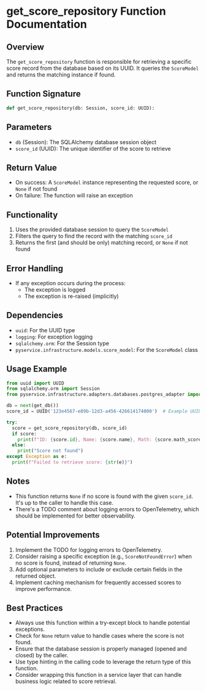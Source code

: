 # get_score_repository Function Documentation

## Overview

The `get_score_repository` function is responsible for retrieving a specific score record from the database based on its UUID. It queries the `ScoreModel` and returns the matching instance if found.

## Function Signature

```python
def get_score_repository(db: Session, score_id: UUID):
```

## Parameters

- `db` (Session): The SQLAlchemy database session object
- `score_id` (UUID): The unique identifier of the score to retrieve

## Return Value

- On success: A `ScoreModel` instance representing the requested score, or `None` if not found
- On failure: The function will raise an exception

## Functionality

1. Uses the provided database session to query the `ScoreModel`
2. Filters the query to find the record with the matching `score_id`
3. Returns the first (and should be only) matching record, or `None` if not found

## Error Handling

- If any exception occurs during the process:
  - The exception is logged
  - The exception is re-raised (implicitly)

## Dependencies

- `uuid`: For the UUID type
- `logging`: For exception logging
- `sqlalchemy.orm`: For the Session type
- `pyservice.infrastructure.models.score_model`: For the `ScoreModel` class

## Usage Example

```python
from uuid import UUID
from sqlalchemy.orm import Session
from pyservice.infrastructure.adapters.databases.postgres_adapter import get_db

db = next(get_db())
score_id = UUID('123e4567-e89b-12d3-a456-426614174000')  # Example UUID

try:
  score = get_score_repository(db, score_id)
  if score:
    print(f"ID: {score.id}, Name: {score.name}, Math: {score.math_score}, English: {score.english_score}")
  else:
    print("Score not found")
except Exception as e:
  print(f"Failed to retrieve score: {str(e)}")
```

## Notes

- This function returns `None` if no score is found with the given `score_id`. It's up to the caller to handle this case.
- There's a TODO comment about logging errors to OpenTelemetry, which should be implemented for better observability.

## Potential Improvements

1. Implement the TODO for logging errors to OpenTelemetry.
2. Consider raising a specific exception (e.g., `ScoreNotFoundError`) when no score is found, instead of returning `None`.
3. Add optional parameters to include or exclude certain fields in the returned object.
4. Implement caching mechanism for frequently accessed scores to improve performance.

## Best Practices

- Always use this function within a try-except block to handle potential exceptions.
- Check for `None` return value to handle cases where the score is not found.
- Ensure that the database session is properly managed (opened and closed) by the caller.
- Use type hinting in the calling code to leverage the return type of this function.
- Consider wrapping this function in a service layer that can handle business logic related to score retrieval.